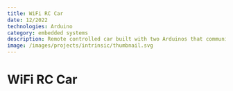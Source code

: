 ```yaml
---
title: WiFi RC Car
date: 12/2022
technologies: Arduino
category: embedded systems
description: Remote controlled car built with two Arduinos that communicate over WiFi
image: /images/projects/intrinsic/thumbnail.svg
---
```


# WiFi RC Car